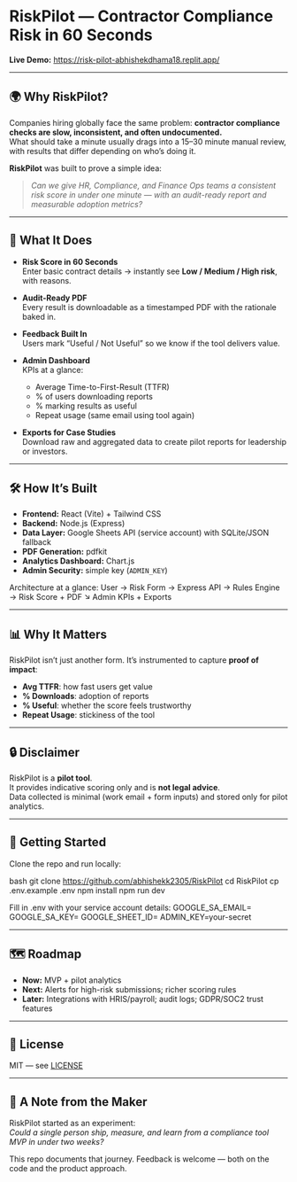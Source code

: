 # RiskPilot — Contractor Compliance Risk in 60 Seconds

**Live Demo:** https://risk-pilot-abhishekdhama18.replit.app/  

---

## 🌍 Why RiskPilot?
Companies hiring globally face the same problem: **contractor compliance checks are slow, inconsistent, and often undocumented.**  
What should take a minute usually drags into a 15–30 minute manual review, with results that differ depending on who’s doing it.

**RiskPilot** was built to prove a simple idea:  
> *Can we give HR, Compliance, and Finance Ops teams a consistent risk score in under one minute — with an audit-ready report and measurable adoption metrics?*  

---

## 🚀 What It Does
- **Risk Score in 60 Seconds**  
  Enter basic contract details → instantly see **Low / Medium / High risk**, with reasons.  

- **Audit-Ready PDF**  
  Every result is downloadable as a timestamped PDF with the rationale baked in.  

- **Feedback Built In**  
  Users mark “Useful / Not Useful” so we know if the tool delivers value.  

- **Admin Dashboard**  
  KPIs at a glance:  
  - Average Time-to-First-Result (TTFR)  
  - % of users downloading reports  
  - % marking results as useful  
  - Repeat usage (same email using tool again)  

- **Exports for Case Studies**  
  Download raw and aggregated data to create pilot reports for leadership or investors.  

---

## 🛠 How It’s Built
- **Frontend:** React (Vite) + Tailwind CSS  
- **Backend:** Node.js (Express)  
- **Data Layer:** Google Sheets API (service account) with SQLite/JSON fallback  
- **PDF Generation:** pdfkit  
- **Analytics Dashboard:** Chart.js  
- **Admin Security:** simple key (`ADMIN_KEY`)  

Architecture at a glance:
User → Risk Form → Express API → Rules Engine → Risk Score + PDF
↘ Admin KPIs + Exports


---

## 📊 Why It Matters
RiskPilot isn’t just another form. It’s instrumented to capture **proof of impact**:

- **Avg TTFR**: how fast users get value  
- **% Downloads**: adoption of reports  
- **% Useful**: whether the score feels trustworthy  
- **Repeat Usage**: stickiness of the tool  


---

## 🔒 Disclaimer
RiskPilot is a **pilot tool**.  
It provides indicative scoring only and is **not legal advice**.  
Data collected is minimal (work email + form inputs) and stored only for pilot analytics.  

---

## 📌 Getting Started

Clone the repo and run locally:

bash
git clone https://github.com/abhishekk2305/RiskPilot
cd RiskPilot
cp .env.example .env
npm install
npm run dev

Fill in .env with your service account details:
GOOGLE_SA_EMAIL=
GOOGLE_SA_KEY=
GOOGLE_SHEET_ID=
ADMIN_KEY=your-secret

---

## 🗺 Roadmap

- **Now:** MVP + pilot analytics  
- **Next:** Alerts for high-risk submissions; richer scoring rules  
- **Later:** Integrations with HRIS/payroll; audit logs; GDPR/SOC2 trust features  

---

## 📄 License

MIT — see [LICENSE](./LICENSE)

---

## 🙌 A Note from the Maker

RiskPilot started as an experiment:  
*Could a single person ship, measure, and learn from a compliance tool MVP in under two weeks?*  

This repo documents that journey. Feedback is welcome — both on the code and the product approach.



